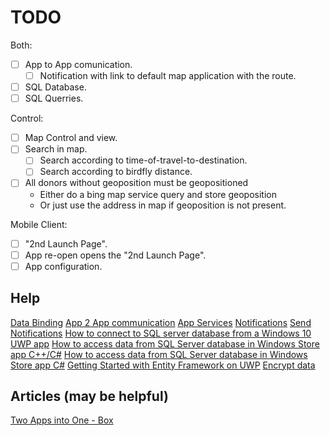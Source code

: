 # TODO

Both:
- [ ] App to App comunication.
  - [ ] Notification with link to default map application with the route.
- [ ] SQL Database.
- [ ] SQL Querries.

Control:
- [ ] Map Control and view.
- [ ] Search in map.
  - [ ] Search according to time-of-travel-to-destination.
  - [ ] Search according to birdfly distance.
- [ ] All donors without geoposition must be geopositioned
  - Either do a bing map service query and store geoposition
  - Or just use the address in map if geoposition is not present.


Mobile Client:
- [ ] "2nd Launch Page".
- [ ] App re-open opens the "2nd Launch Page".
- [ ] App configuration.

## Help
[Data Binding](https://code.msdn.microsoft.com/Data-Binding-in-UWP-b5c98114)
[App 2 App communication](https://blogs.windows.com/buildingapps/2015/09/22/using-cross-app-communication-to-make-apps-work-together-10-by-10/)
[App Services](https://msdn.microsoft.com/en-us/windows/uwp/launch-resume/how-to-create-and-consume-an-app-service)
[Notifications](https://msdn.microsoft.com/en-us/windows/uwp/controls-and-patterns/tiles-badges-notifications)
[Send Notifications](https://msdn.microsoft.com/en-us/library/windows/apps/mt187196.aspx)
[How to connect to SQL server database from a Windows 10 UWP app](http://stackoverflow.com/questions/32885735/how-to-connect-to-sql-server-database-from-a-windows-10-uwp-app)
[How to access data from SQL Server database in Windows Store app C++/C#](https://code.msdn.microsoft.com/How-to-access-data-from-5f2602ec#content)
[How to access data from SQL Server database in Windows Store app C#](https://code.msdn.microsoft.com/How-to-access-data-from-f11ef8df)
[Getting Started with Entity Framework on UWP](http://docs.efproject.net/en/latest/platforms/uwp/getting-started.html)
[Encrypt data](https://msdn.microsoft.com/en-us/library/windows/apps/windows.security.cryptography.core.cryptographicengine.encrypt.aspx)
## Articles (may be helpful)
[Two Apps into One - Box](https://blogs.windows.com/buildingapps/2015/11/11/combining-two-apps-into-one-at-box-with-the-universal-windows-platform/)
